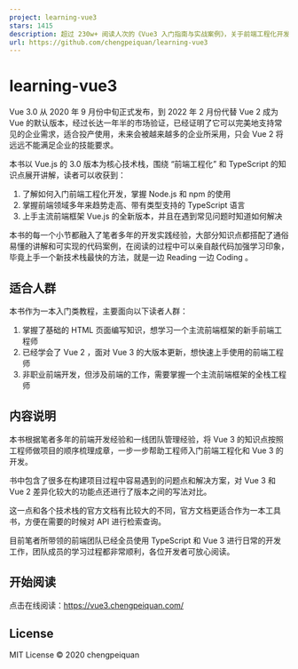 ```yaml
---
project: learning-vue3
stars: 1415
description: 超过 230w+ 阅读人次的《Vue3 入门指南与实战案例》，关于前端工程化开发的基础知识点，以及 TypeScript 、 Vue 3 、 Pinia 的入门学习指南。
url: https://github.com/chengpeiquan/learning-vue3
---
```


learning-vue3
=============

Vue 3.0 从 2020 年 9 月份中旬正式发布，到 2022 年 2 月份代替 Vue 2 成为 Vue 的默认版本，经过长达一年半的市场验证，已经证明了它可以完美地支持常见的企业需求，适合投产使用，未来会被越来越多的企业所采用，只会 Vue 2 将远远不能满足企业的技能要求。

本书以 Vue.js 的 3.0 版本为核心技术栈，围绕 “前端工程化” 和 TypeScript 的知识点展开讲解，读者可以收获到：

1.  了解如何入门前端工程化开发，掌握 Node.js 和 npm 的使用
2.  掌握前端领域多年来趋势走高、带有类型支持的 TypeScript 语言
3.  上手主流前端框架 Vue.js 的全新版本，并且在遇到常见问题时知道如何解决

本书的每一个小节都融入了笔者多年的开发实践经验，大部分知识点都搭配了通俗易懂的讲解和可实现的代码案例，在阅读的过程中可以亲自敲代码加强学习印象，毕竟上手一个新技术栈最快的方法，就是一边 Reading 一边 Coding 。

适合人群
----

本书作为一本入门类教程，主要面向以下读者人群：

1.  掌握了基础的 HTML 页面编写知识，想学习一个主流前端框架的新手前端工程师
2.  已经学会了 Vue 2 ，面对 Vue 3 的大版本更新，想快速上手使用的前端工程师
3.  非职业前端开发，但涉及前端的工作，需要掌握一个主流前端框架的全栈工程师

内容说明
----

本书根据笔者多年的前端开发经验和一线团队管理经验，将 Vue 3 的知识点按照工程师做项目的顺序梳理成章，一步一步帮助工程师入门前端工程化和 Vue 3 的开发。

书中包含了很多在构建项目过程中容易遇到的问题点和解决方案，对 Vue 3 和 Vue 2 差异化较大的功能点还进行了版本之间的写法对比。

这一点和各个技术栈的官方文档有比较大的不同，官方文档更适合作为一本工具书，方便在需要的时候对 API 进行检索查询。

目前笔者所带领的前端团队已经全员使用 TypeScript 和 Vue 3 进行日常的开发工作，团队成员的学习过程都非常顺利，各位开发者可放心阅读。

开始阅读
----

点击在线阅读：https://vue3.chengpeiquan.com/

License
-------

MIT License © 2020 chengpeiquan
